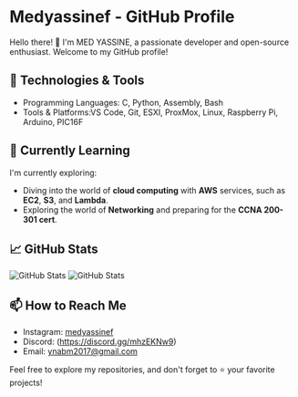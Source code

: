 # Medyassinef - GitHub Profile

<!-- Your introduction -->
Hello there! 👋 I'm MED YASSINE, a passionate developer and open-source enthusiast. Welcome to my GitHub profile!

## 🔧 Technologies & Tools

<!-- List the technologies and tools you are familiar with -->
- Programming Languages: C, Python, Assembly, Bash
- Tools & Platforms:VS Code, Git, ESXI, ProxMox, Linux, Raspberry Pi, Arduino, PIC16F

## 🌱 Currently Learning

I'm currently exploring:
- Diving into the world of **cloud computing** with **AWS** services, such as **EC2**, **S3**, and **Lambda**.
- Exploring the world of **Networking** and preparing for the **CCNA 200-301 cert**.

## 📈 GitHub Stats

<!-- Use shields.io to display your GitHub stats -->
![GitHub Stats](https://img.shields.io/github/followers/Medyassinef?label=Followers&style=social)
![GitHub Stats](https://img.shields.io/github/stars/Medyassinef/Medyassinef?style=social)


## 📫 How to Reach Me

<!-- Provide links to your social media and professional profiles -->
- Instagram: [medyassinef](https://www.instagram.com/medyassinef/)
- Discord: (https://discord.gg/mhzEKNw9)
- Email: ynabm2017@gmail.com

Feel free to explore my repositories, and don't forget to ⭐️ your favorite projects!
